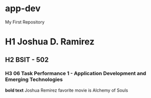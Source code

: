 # app-dev
My First Repository

# H1 Joshua D. Ramirez
## H2 BSIT - 502 
### H3 06 Task Performance 1 - Application Development and Emerging Technologies

**bold text** Joshua Remirez favorite movie is Alchemy of  Souls 
